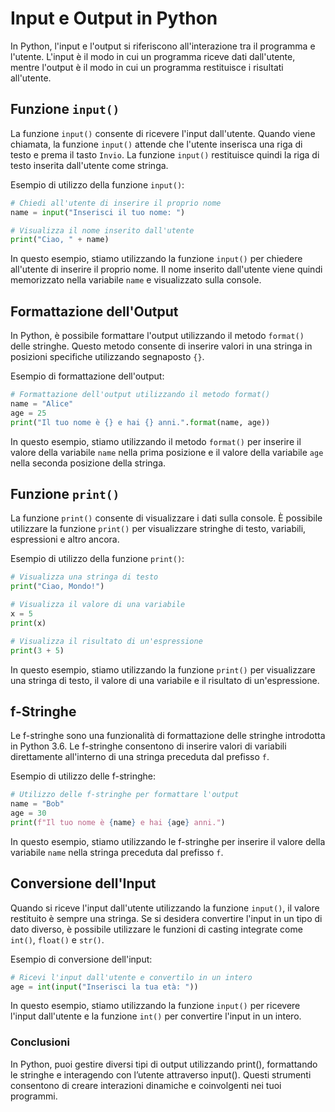 # Input e Output in Python

In Python, l'input e l'output si riferiscono all'interazione tra il programma e l'utente. L'input è il modo in cui un programma riceve dati dall'utente, mentre l'output è il modo in cui un programma restituisce i risultati all'utente.

## Funzione `input()`

La funzione `input()` consente di ricevere l'input dall'utente. Quando viene chiamata, la funzione `input()` attende che l'utente inserisca una riga di testo e prema il tasto `Invio`. La funzione `input()` restituisce quindi la riga di testo inserita dall'utente come stringa.

Esempio di utilizzo della funzione `input()`:

```python
# Chiedi all'utente di inserire il proprio nome
name = input("Inserisci il tuo nome: ")

# Visualizza il nome inserito dall'utente
print("Ciao, " + name)
```

In questo esempio, stiamo utilizzando la funzione `input()` per chiedere all'utente di inserire il proprio nome. Il nome inserito dall'utente viene quindi memorizzato nella variabile `name` e visualizzato sulla console.

## Formattazione dell'Output

In Python, è possibile formattare l'output utilizzando il metodo `format()` delle stringhe. Questo metodo consente di inserire valori in una stringa in posizioni specifiche utilizzando segnaposto `{}`.

Esempio di formattazione dell'output:

```python
# Formattazione dell'output utilizzando il metodo format()
name = "Alice"
age = 25
print("Il tuo nome è {} e hai {} anni.".format(name, age))
```

In questo esempio, stiamo utilizzando il metodo `format()` per inserire il valore della variabile `name` nella prima posizione e il valore della variabile `age` nella seconda posizione della stringa.

## Funzione `print()`

La funzione `print()` consente di visualizzare i dati sulla console. È possibile utilizzare la funzione `print()` per visualizzare stringhe di testo, variabili, espressioni e altro ancora.

Esempio di utilizzo della funzione `print()`:

```python
# Visualizza una stringa di testo
print("Ciao, Mondo!")

# Visualizza il valore di una variabile
x = 5
print(x)

# Visualizza il risultato di un'espressione
print(3 + 5)
```

In questo esempio, stiamo utilizzando la funzione `print()` per visualizzare una stringa di testo, il valore di una variabile e il risultato di un'espressione.

## f-Stringhe

Le f-stringhe sono una funzionalità di formattazione delle stringhe introdotta in Python 3.6. Le f-stringhe consentono di inserire valori di variabili direttamente all'interno di una stringa preceduta dal prefisso `f`.

Esempio di utilizzo delle f-stringhe:

```python
# Utilizzo delle f-stringhe per formattare l'output
name = "Bob"
age = 30
print(f"Il tuo nome è {name} e hai {age} anni.")
```

In questo esempio, stiamo utilizzando le f-stringhe per inserire il valore della variabile `name` nella stringa preceduta dal prefisso `f`.

## Conversione dell'Input

Quando si riceve l'input dall'utente utilizzando la funzione `input()`, il valore restituito è sempre una stringa. Se si desidera convertire l'input in un tipo di dato diverso, è possibile utilizzare le funzioni di casting integrate come `int()`, `float()` e `str()`.

Esempio di conversione dell'input:

```python
# Ricevi l'input dall'utente e convertilo in un intero
age = int(input("Inserisci la tua età: "))
```

In questo esempio, stiamo utilizzando la funzione `input()` per ricevere l'input dall'utente e la funzione `int()` per convertire l'input in un intero.

### Conclusioni

In Python, puoi gestire diversi tipi di output utilizzando print(), formattando le stringhe e interagendo con l’utente attraverso input(). Questi strumenti consentono di creare interazioni dinamiche e coinvolgenti nei tuoi programmi.
